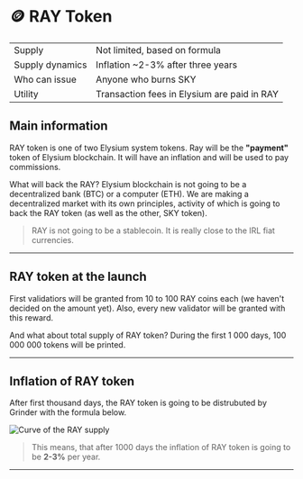 # 🪙 RAY Token

|                 |                                             |
| --------------- | ------------------------------------------- |
| Supply          | Not limited, based on formula               |
| Supply dynamics | Inflation \~2-3% after three years          |
| Who can issue   | Anyone who burns SKY                        |
| Utility         | Transaction fees in Elysium are paid in RAY |

## Main information

RAY token is one of two Elysium system tokens. Ray will be the **"payment"** token of Elysium blockchain. It will have an inflation and will be used to pay commissions.

What will back the RAY? Elysium blockchain is not going to be a decentralized bank (BTC) or a computer (ETH). We are making a decentralized market with its own principles, activity of which is going to back the RAY token (as well as the other, SKY token).

> RAY is not going to be a stablecoin. It is really close to the IRL fiat currencies.

***

## RAY token at the launch

First validatiors will be granted from 10 to 100 RAY coins each (we haven't decided on the amount yet). Also, every new validator will be granted with this reward.

And what about total supply of RAY token? During the first 1 000 days, 100 000 000 tokens will be printed.

***

## Inflation of RAY token

After first thousand days, the RAY token is going to be distrubuted by Grinder with the formula below.

![Curve of the RAY supply](https://miro.medium.com/max/1400/1\*BXEz1cKIVJ\_wrAN-xxL5hA.webp)

> This means, that after 1000 days the inflation of RAY token is going to be **2-3%** per year.

***
